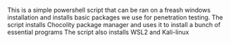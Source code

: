 This is a simple powershell script that can be ran on a freash windows installation and installs basic packages we use for penetration testing.
The script installs Chocolity package manager and uses it to install a bunch of essential programs
The script also installs WSL2 and Kali-linux
